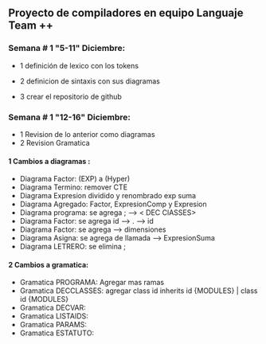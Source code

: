 ## Proyecto de compiladores en equipo  Languaje Team ++ 

### Semana # 1 "5-11" Diciembre:

* 1 definición de lexico con los tokens 

* 2 definicion de sintaxis con sus diagramas 

* 3 crear el repositorio de github 

### Semana # 1 "12-16" Diciembre:

* 1 Revision de lo anterior como diagramas
* 2 Revision Gramatica 

#### 1 Cambios a diagramas : 

* Diagrama Factor: \(EXP\) a \(Hyper\) 
* Diagrama Termino: remover CTE 
* Diagrama Expresion dividido y renombrado exp suma
* Diagrama Agregado: Factor, ExpresionComp y Expresion
* Diagrama programa: se agrega ; --> < DEC ClASSES> 
* Diagrama Factor: se agrega id --> . --> id 
* Diagrama Factor: se agrega --> dimensiones
* Diagrama Asigna: se agrega de llamada --> ExpresionSuma
* Diagrama LETRERO: se elimina ;

#### 2 Cambios a gramatica: 

* Gramatica PROGRAMA: Agregar mas ramas
* Gramatica DECCLASSES: agregar class id inherits id {MODULES} |  class id {MODULES}
* Gramatica DECVAR:
* Gramatica LISTAIDS:
* Gramatica PARAMS:
* Gramatica ESTATUTO:





